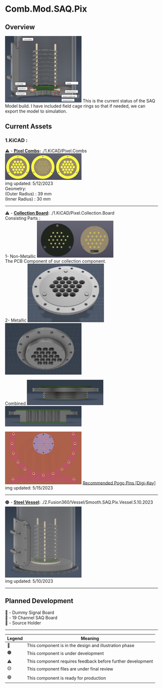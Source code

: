 # Comb.Mod.SAQ.Pix



## Overview  
<img src="./ReadMeAssets/Images/Demo.png" width="50%">  
This is the current status of the SAQ Model build. I have included field cage rings so that if needed, we can export the model to simulation.  
  
  
## Current Assets  
### 1.KiCAD :  
⚠️ - **[Pixel Combs](/1.KiCAD/Pixel.Combs):** ./1.KiCAD/Pixel.Combs  
<img src="./ReadMeAssets/Images/Pixel.Combs.png" width="50%">   
img updated: 5/12/2023   
Geometry:  
(Outer Radius) : 39 mm  
(Inner Radius) : 30 mm  
  
--------------
  
⚠️ - **[Collection Board](/1.KiCAD/Pixel.Collection.Board):** ./1.KiCAD/Pixel.Collection.Board  
Consisting Parts :  
1-  Non-Metallic
<img src="./ReadMeAssets/Images/Readout.PCB.png" width="50%">  
The PCB Component of our collection component.  
2-  Metallic
<img src="./ReadMeAssets/Images/Readout.Top.png" width="50%">  
<img src="./ReadMeAssets/Images/Readout.Bot.png" width="50%">  
  
  Combined
<img src="./ReadMeAssets/Images/Readout.1.png" width="50%">  
<img src="./ReadMeAssets/Images/Readout.Adapter.png" width="50%">  
  

<img src="./ReadMeAssets/Images/Pixel.Collection.Board.png" width="50%">   
<a href="https://www.digikey.com/en/products/detail/mill-max-manufacturing-corp/0906-1-15-20-75-14-11-0/1147049">Recommended Pogo Pins [Digi-Key]</a>  
img updated: 5/15/2023  
  
--------------
  
🟠 - **[Steel Vessel](/2.Fusion360/Vessel):** ./2.Fusion360/Vessel/Smooth.SAQ.Pix.Vessel.5.10.2023     
<img src="./ReadMeAssets/Images/Vessel.png" width="50%">   
img updated: 5/10/2023  

  
---------------

   
## Planned Development

📝 - Dummy Signal Board  
📝 - 19 Channel SAQ Board  
📝 - Source Holder  


---------------

|   Legend       |  Meaning                      |
|----------------|-------------------------------|
|📝| This component is in the design and illustration phase            |
|🟠| This component is under development            |
|⚠️| This component requires feedback before further development |
|🟡| This component files are under final review |
|🟢| This component is ready for production |


